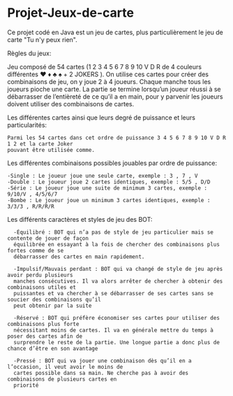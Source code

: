 # Projet-Jeux-de-carte
Ce projet codé en Java est un jeu de cartes, plus particulièrement le jeu de carte "Tu n'y peux rien".

Règles du jeux:

  Jeu composé de 54 cartes (1 2 3 4 5 6 7 8 9 10 V D R de 4 couleurs différentes ♥ ♦ ♣ ♠ + 2
  JOKERS ). On utilise ces cartes pour créer des combinaisons de jeu, on y joue 2 à 4 joueurs.
  Chaque manche tous les joueurs pioche une carte. 
  La partie se termine lorsqu’un joueur réussi à se débarrasser de l’entièreté de ce qu’il a en
  main, pour y parvenir les joueurs doivent utiliser des combinaisons de cartes. 

  Les différentes cartes ainsi que leurs degré de puissance et leurs particularités:

    Parmi les 54 cartes dans cet ordre de puissance 3 4 5 6 7 8 9 10 V D R 1 2 et la carte Joker
    pouvant être utilisée comme.
  
   Les différentes combinaisons possibles jouables par ordre de puissance:
  
    -Single : Le joueur joue une seule carte, exemple : 3 , 7 , V
    -Double : Le joueur joue 2 cartes identiques, exemple : 5/5 , D/D
    -Série : Le joueur joue une suite de minimum 3 cartes, exemple : 9/10/V , 4/5/6/7
    -Bombe : Le joueur joue un minimum 3 cartes identiques, exemple : 3/3/3 , R/R/R/R
   
   Les différents caractères et styles de jeu des BOT: 
   
      -Équilibré : BOT qui n’a pas de style de jeu particulier mais se contente de jouer de façon
      équilibrée en essayant à la fois de chercher des combinaisons plus fortes comme de se
      débarrasser des cartes en main rapidement.
      
      -Impulsif/Mauvais perdant : BOT qui va changé de style de jeu après avoir perdu plusieurs
      manches consécutives. Il va alors arrêter de chercher à obtenir des combinaisons utiles et
      puissantes et va chercher à se débarrasser de ses cartes sans se soucier des combinaisons qu’il
      peut obtenir par la suite
      
      -Réservé : BOT qui préfère économiser ses cartes pour utiliser des combinaisons plus forte
      nécessitant moins de cartes. Il va en générale mettre du temps à poser des cartes afin de
      surprendre le reste de la partie. Une longue partie a donc plus de chance d’être en son avantage
      
      -Pressé : BOT qui va jouer une combinaison dès qu’il en a l’occasion, il veut avoir le moins de
      cartes possible dans sa main. Ne cherche pas à avoir des combinaisons de plusieurs cartes en
      priorité
    
